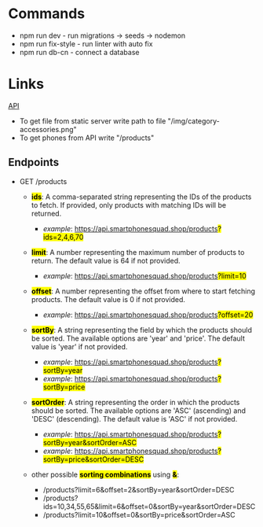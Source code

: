 # Commands

- npm run dev - run migrations -> seeds -> nodemon
- npm run fix-style - run linter with auto fix
- npm run db-cn - connect a database

# Links

[API](https://api.smartphonesquad.shop/products)

- To get file from static server write path to file "/img/category-accessories.png"
- To get phones from API write "/products"

## Endpoints

- GET /products
  * <mark>**ids**</mark>:
  A comma-separated string representing the IDs of the products to fetch. If provided, only products with matching IDs will be returned.
    * _example_: https://api.smartphonesquad.shop/products<mark>?ids=2,4,6,70</mark>

  * <mark>**limit**</mark>:
  A number representing the maximum number of products to return. The default value is 64 if not provided.
    * _example_: https://api.smartphonesquad.shop/products<mark>?limit=10</mark>

  * <mark>**offset**</mark>:
  A number representing the offset from where to start fetching products. The default value is 0 if not provided.
    * _example_: https://api.smartphonesquad.shop/products<mark>?offset=20</mark>

  * <mark>**sortBy**</mark>:
  A string representing the field by which the products should be sorted. The available options are 'year' and 'price'. The default value is 'year' if not provided.
    * _example_: https://api.smartphonesquad.shop/products<mark>?sortBy=year</mark>
    * _example_: https://api.smartphonesquad.shop/products<mark>?sortBy=price</mark>

  * <mark>**sortOrder**</mark>:
  A string representing the order in which the products should be sorted. The available options are 'ASC' (ascending) and 'DESC' (descending). The default value is 'ASC' if not provided.
    * _example_: https://api.smartphonesquad.shop/products<mark>?sortBy=year&sortOrder=ASC</mark>
    * _example_: https://api.smartphonesquad.shop/products<mark>?sortBy=price&sortOrder=DESC</mark>

  * other possible <mark>**sorting combinations**</mark> using <mark>**&**</mark>:

    * /products?limit=6&offset=2&sortBy=year&sortOrder=DESC
    * /products?ids=10,34,55,65&limit=6&offset=0&sortBy=year&sortOrder=DESC
    * /products?limit=10&offset=0&sortBy=price&sortOrder=ASC
